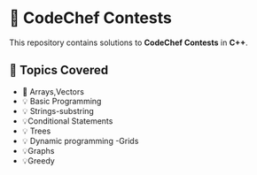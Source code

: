 # 🚀 CodeChef Contests  
This repository contains solutions to **CodeChef Contests** in **C++**.  

## 📌 Topics Covered  
- 📝 Arrays,Vectors
- 💡 Basic Programming
- 💡 Strings-substring 
- 💡Conditional Statements
- 💡 Trees
- 💡 Dynamic programming -Grids
- 💡Graphs
- 💡Greedy
